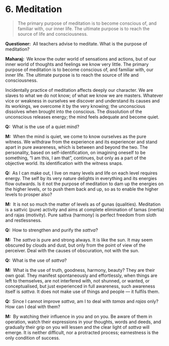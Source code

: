 # 6. Meditation

>The primary purpose of meditation is to become conscious of, and familiar with, our inner life. The ultimate purpose is to reach the source of life and consciousness.

**Questioner:**&ensp;All teachers advise to meditate. What is the purpose of meditation?

**Maharaj:**&ensp;We know the outer world of sensations and actions, but of our inner world of thoughts and feelings we know very little. The primary purpose of meditation is to become conscious of, and familiar with, our inner life. The ultimate purpose is to reach the source of life and consciousness. 

Incidentally practice of meditation affects deeply our character. We are slaves to what we do not know; of what we know we are masters. Whatever vice or weakness in ourselves we discover and understand its causes and its workings, we overcome it by the very knowing; the unconscious dissolves when brought into the conscious. The dissolution of the unconscious releases energy; the mind feels adequate and become quiet.

**Q:**&ensp;What is the use of a quiet mind?

**M:**&ensp;When the mind is quiet, we come to know ourselves as the pure witness. We withdraw from the experience and its experiencer and stand apart in pure awareness, which is between and beyond the two. The personality, based on self-identification, on imagining oneself to be something, “I am this, I am that”, continues, but only as a part of the objective world. Its identification with the witness snaps.

**Q:**&ensp;As I can make out, I live on many levels and life on each level requires energy. The self by its very nature delights in everything and its energies flow outwards. Is it not the purpose of meditation to dam up the energies on the higher levels, or to push them back and up, so as to enable the higher levels to prosper also?

**M:**&ensp;It is not so much the matter of levels as of <span data-tippy-content="Attributes, qualities. In <em>Samkhya</em> philosophy the three attributes of the cosmic substance (<em>prakriti</em>) are: illuminating (<em>sattva</em>), activating (<em>rajas</em>) and restraining (<em>tamas</em>).">guna</span>s (qualities). Meditation is a <span data-tippy-content="Being, existence, true essence. In <em>yoga</em> the quality of purity or goodness; <em>sattvic</em> — pure, true.">sattv</span>ic (pure) activity and aims at complete elimination of <span data-tippy-content="Darkness, inertia, passivity. One of the three constituents (<em>gunas</em>) of the cosmic substance: <em>sattva</em>, <em>rajas</em> and <em>tamas</em>.">tamas</span> (inertia) and <span data-tippy-content="Motivity, activity, energy. One of the three <em>gunas</em> or qualities of matter: <em>sattva</em>, <em>rajas</em> and <em>tamas</em>. In <em>yoga</em>, egoism.">rajas</span> (motivity). Pure <span data-tippy-content="Being, existence, true essence. In <em>yoga</em> the quality of purity or goodness.">sattva</span> (harmony) is perfect freedom from sloth and restlessness.

**Q:**&ensp;How to strengthen and purify the *sattva*?

**M:**&ensp;The *sattva* is pure and strong always. It is like the sun. It may seem obscured by clouds and dust, but only from the point of view of the perceiver. Deal with the causes of obscuration, not with the sun.

**Q:**&ensp;What is the use of *sattva*?

**M:**&ensp;What is the use of truth, goodness, harmony, beauty? They are their own goal. They manifest spontaneously and effortlessly, when things are left to themselves, are not interfered with, not shunned, or wanted, or conceptualised, but just experienced in full awareness, such awareness itself is *sattva*. It does not make use of things and people — it fulfils them.

**Q:**&ensp;Since I cannot improve *sattva*, am I to deal with *tamas* and *rajas* only? How can I deal with them?

**M:**&ensp;By watching their influence in you and on you. Be aware of them in operation, watch their expressions in your thoughts, words and deeds, and gradually their grip on you will lessen and the clear light of *sattva* will emerge. It is neither difficult, nor a protracted process; earnestness is the only condition of success.

<script>
export default {
  props: ["slot-key"],
  mounted () {
    tippy("[data-tippy-content]", {allowHTML: true});
  }
}
</script>